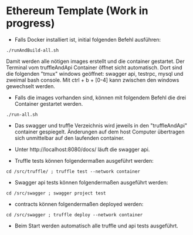 
# Ethereum Template (Work in progress)

* Falls Docker installiert ist, initial folgenden Befehl ausführen: 


```
./runAndBuild-all.sh
```

Damit werden alle nötigen images erstellt und die container gestartet. Der Terminal vom truffleAndApi Container öffnet sicht automatisch. Dort sind die folgenden "tmux" windows geöffnet: swagger api, testrpc, mysql und zweimal bash console. Mit ctrl + b + [0-4] kann zwischen den windows gewechselt werden.

* Falls die images vorhanden sind, können mit folgendem Befehl die drei Container gestartet werden.

```
./run-all.sh
```

* Das swagger und truffle Verzeichnis wird jeweils in den "truffleAndApi" container gespiegelt. Änderungen auf dem host Computer übertragen sich unmittelbar auf den laufenden container.

* Unter http://localhost:8080/docs/ läuft die swagger api. 

* Truffle tests können folgendermaßen ausgeführt werden:

```
cd /src/truffle/ ; truffle test --network container
```

* Swagger api tests können folgendermaßen ausgeführt werden:

```
cd /src/swagger ; swagger project test
```

* contracts können folgendermaßen deployed werden:

~~~
cd /src/swagger ; truffle deploy --network container
~~~

* Beim Start werden automatisch alle truffle und api tests ausgeführt. 
